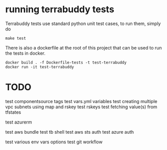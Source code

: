# running terrabuddy tests

Terrabuddy tests use standard python unit test cases, to run them, simply do

```
make test
```

There is also a dockerfile at the root of this project that can be used to run the tests in docker.

```
docker build . -f Dockerfile-tests -t test-terrabuddy
docker run -it test-terrabuddy
```



# TODO

test componentsource tags
test vars.yml variables
test creating multiple vpc subnets using map and rskey
test rskeys
test fetching value(s) from tfstates

test azurerm

test aws bundle
test tb shell
test aws sts auth
test azure auth

test various env vars options
test git workflow